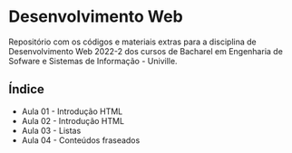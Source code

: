 # Desenvolvimento Web

Repositório com os códigos e materiais extras para a disciplina de Desenvolvimento Web 2022-2 dos cursos de Bacharel em Engenharia de Sofware e Sistemas de Informação - Univille.

## Índice

* Aula 01 - Introdução HTML
* Aula 02 - Introdução HTML
* Aula 03 - Listas
* Aula 04 - Conteúdos fraseados
